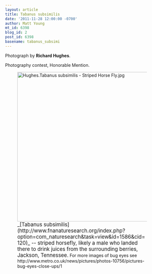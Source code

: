 ```yaml
---
layout: article
title: Tabanus subsimilis
date: '2011-11-28 12:00:00 -0700'
author: Matt Young
mt_id: 6398
blog_id: 2
post_id: 6398
basename: tabanus_subsimi
---
```

Photograph by **Richard Hughes**.

Photography contest, Honorable Mention.

<figure>
<img src="/PT/uploads/2011/Hughes.Tabanus%20subsimilis%20-%20Striped%20Horse%20Fly.jpg" alt="Hughes.Tabanus subsimilis - Striped Horse Fly.jpg" width="599" height="487" />
<figcaption markdown="span">
<big>_[Tabanus subsimilis](http://www.fnanaturesearch.org/index.php?option=com_naturesearch&amp;task=view&amp;id=1586&amp;cid=120)_ -- striped horsefly, likely a male who landed there to drink juices from the surrounding berries, Jackson, Tennessee.</big> For more images of bug eyes see
http://www.metro.co.uk/news/pictures/photos-10756/pictures-bug-eyes-close-ups/1

</figcaption>
</figure>
